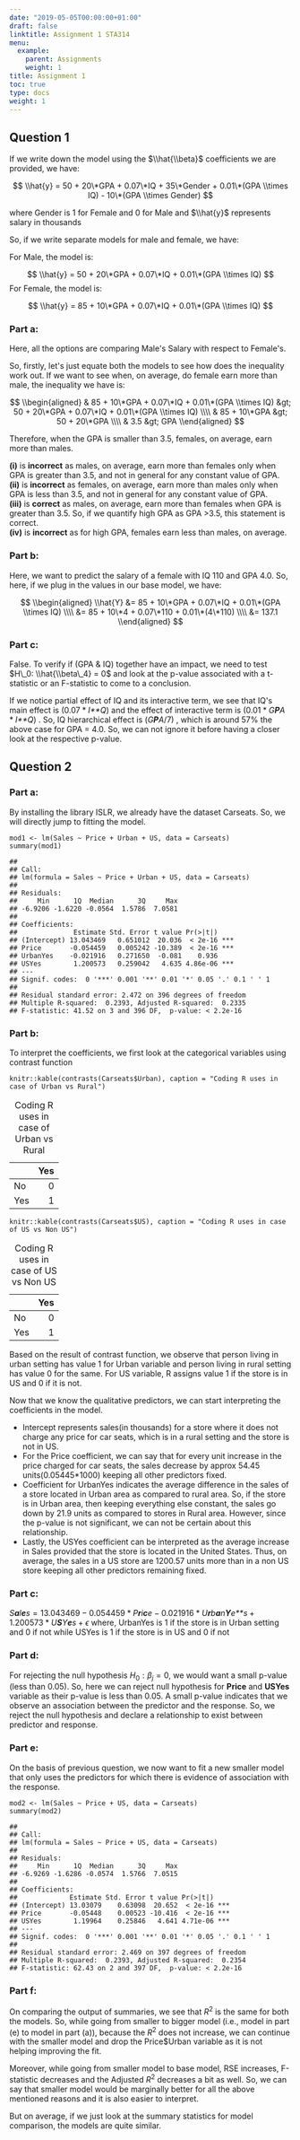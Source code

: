 ```yaml
---
date: "2019-05-05T00:00:00+01:00"
draft: false
linktitle: Assignment 1 STA314
menu:
  example:
    parent: Assignments
    weight: 1
title: Assignment 1
toc: true
type: docs
weight: 1
---
```

Question 1
----------

If we write down the model using the $\\hat{\\beta}$ coefficients we are
provided, we have:

$$ \\hat{y} = 50 + 20\*GPA + 0.07\*IQ + 35\*Gender + 0.01\*(GPA \\times IQ) - 10\*(GPA \\times Gender)  $$
  
where Gender is 1 for Female and 0 for Male and $\\hat{y}$ represents
salary in thousands

So, if we write separate models for male and female, we have:

For Male, the model is:

$$ \\hat{y} = 50 + 20\*GPA + 0.07\*IQ + 0.01\*(GPA \\times IQ)  $$
 For Female, the model is:

$$ \\hat{y} = 85 + 10\*GPA + 0.07\*IQ + 0.01\*(GPA \\times IQ)  $$

### Part a:

Here, all the options are comparing Male's Salary with respect to
Female's.

So, firstly, let's just equate both the models to see how does the
inequality work out. If we want to see when, on average, do female earn
more than male, the inequality we have is:

$$
\\begin{aligned}
&  85 + 10\*GPA + 0.07\*IQ + 0.01\*(GPA \\times IQ) &gt; 50 + 20\*GPA + 0.07\*IQ + 0.01\*(GPA \\times IQ) \\\\
& 85 + 10\*GPA &gt; 50 + 20\*GPA \\\\
& 3.5 &gt; GPA
 \\end{aligned}
$$

Therefore, when the GPA is smaller than 3.5, females, on average, earn
more than males.

**(i)** is **incorrect** as males, on average, earn more than females
only when GPA is greater than 3.5, and not in general for any constant
value of GPA.  
**(ii)** is **incorrect** as females, on average, earn more than males
only when GPA is less than 3.5, and not in general for any constant
value of GPA.  
**(iii)** is **correct** as males, on average, earn more than females
when GPA is greater than 3.5. So, if we quantify high GPA as GPA
&gt;3.5, this statement is correct.  
**(iv)** is **incorrect** as for high GPA, females earn less than males,
on average.

### Part b:

Here, we want to predict the salary of a female with IQ 110 and GPA 4.0.
So, here, if we plug in the values in our base model, we have:

$$
\\begin{aligned}
\\hat{Y} &= 85 + 10\*GPA + 0.07\*IQ + 0.01\*(GPA \\times IQ) \\\\
  &= 85 + 10\*4 + 0.07\*110 + 0.01\*(4\*110) \\\\ 
 &= 137.1
 \\end{aligned}
$$

### Part c:

False. To verify if (GPA & IQ) together have an impact, we need to test
$H\_0: \\hat{\\beta\_4} = 0$ and look at the p-value associated with a
t-statistic or an F-statistic to come to a conclusion.

If we notice partial effect of IQ and its interactive term, we see that
IQ's main effect is (0.07 \* *I**Q*) and the effect of interactive term
is (0.01 \* *G**P**A* \* *I**Q*) . So, IQ hierarchical effect is
(*G**P**A*/7) , which is around 57% the above case for GPA = 4.0. So, we
can not ignore it before having a closer look at the respective p-value.

Question 2
----------

### Part a:

By installing the library ISLR, we already have the dataset Carseats.
So, we will directly jump to fitting the model.

    mod1 <- lm(Sales ~ Price + Urban + US, data = Carseats)
    summary(mod1)

    ## 
    ## Call:
    ## lm(formula = Sales ~ Price + Urban + US, data = Carseats)
    ## 
    ## Residuals:
    ##     Min      1Q  Median      3Q     Max 
    ## -6.9206 -1.6220 -0.0564  1.5786  7.0581 
    ## 
    ## Coefficients:
    ##              Estimate Std. Error t value Pr(>|t|)    
    ## (Intercept) 13.043469   0.651012  20.036  < 2e-16 ***
    ## Price       -0.054459   0.005242 -10.389  < 2e-16 ***
    ## UrbanYes    -0.021916   0.271650  -0.081    0.936    
    ## USYes        1.200573   0.259042   4.635 4.86e-06 ***
    ## ---
    ## Signif. codes:  0 '***' 0.001 '**' 0.01 '*' 0.05 '.' 0.1 ' ' 1
    ## 
    ## Residual standard error: 2.472 on 396 degrees of freedom
    ## Multiple R-squared:  0.2393, Adjusted R-squared:  0.2335 
    ## F-statistic: 41.52 on 3 and 396 DF,  p-value: < 2.2e-16

### Part b:

To interpret the coefficients, we first look at the categorical
variables using contrast function

    knitr::kable(contrasts(Carseats$Urban), caption = "Coding R uses in case of Urban vs Rural")

<table>
<caption>Coding R uses in case of Urban vs Rural</caption>
<thead>
<tr class="header">
<th></th>
<th align="right">Yes</th>
</tr>
</thead>
<tbody>
<tr class="odd">
<td>No</td>
<td align="right">0</td>
</tr>
<tr class="even">
<td>Yes</td>
<td align="right">1</td>
</tr>
</tbody>
</table>

    knitr::kable(contrasts(Carseats$US), caption = "Coding R uses in case of US vs Non US")

<table>
<caption>Coding R uses in case of US vs Non US</caption>
<thead>
<tr class="header">
<th></th>
<th align="right">Yes</th>
</tr>
</thead>
<tbody>
<tr class="odd">
<td>No</td>
<td align="right">0</td>
</tr>
<tr class="even">
<td>Yes</td>
<td align="right">1</td>
</tr>
</tbody>
</table>

Based on the result of contrast function, we observe that person living
in urban setting has value 1 for Urban variable and person living in
rural setting has value 0 for the same. For US variable, R assigns value
1 if the store is in US and 0 if it is not.

Now that we know the qualitative predictors, we can start interpreting
the coefficients in the model.

-   Intercept represents sales(in thousands) for a store where it does
    not charge any price for car seats, which is in a rural setting and
    the store is not in US.
-   For the Price coefficient, we can say that for every unit increase
    in the price charged for car seats, the sales decrease by approx
    54.45 units(0.05445\*1000) keeping all other predictors fixed.
-   Coefficient for UrbanYes indicates the average difference in the
    sales of a store located in Urban area as compared to rural area.
    So, if the store is in Urban area, then keeping everything else
    constant, the sales go down by 21.9 units as compared to stores in
    Rural area. However, since the p-value is not significant, we can
    not be certain about this relationship.
-   Lastly, the USYes coefficient can be interpreted as the average
    increase in Sales provided that the store is located in the United
    States. Thus, on average, the sales in a US store are 1200.57 units
    more than in a non US store keeping all other predictors remaining
    fixed.

### Part c:

*S**a**l**e**s* = 13.043469 − 0.054459 \* *P**r**i**c**e* − 0.021916 \* *U**r**b**a**n**Y**e**s* + 1.200573 \* *U**S**Y**e**s* + *ϵ*
 where, UrbanYes is 1 if the store is in Urban setting and 0 if not
while USYes is 1 if the store is in US and 0 if not

### Part d:

For rejecting the null hypothesis
*H*<sub>0</sub> : *β*<sub>*j*</sub> = 0, we would want a small p-value
(less than 0.05). So, here we can reject null hypothesis for **Price**
and **USYes** variable as their p-value is less than 0.05. A small
p-value indicates that we observe an association between the predictor
and the response. So, we reject the null hypothesis and declare a
relationship to exist between predictor and response.

### Part e:

On the basis of previous question, we now want to fit a new smaller
model that only uses the predictors for which there is evidence of
association with the response.

    mod2 <- lm(Sales ~ Price + US, data = Carseats)
    summary(mod2)

    ## 
    ## Call:
    ## lm(formula = Sales ~ Price + US, data = Carseats)
    ## 
    ## Residuals:
    ##     Min      1Q  Median      3Q     Max 
    ## -6.9269 -1.6286 -0.0574  1.5766  7.0515 
    ## 
    ## Coefficients:
    ##             Estimate Std. Error t value Pr(>|t|)    
    ## (Intercept) 13.03079    0.63098  20.652  < 2e-16 ***
    ## Price       -0.05448    0.00523 -10.416  < 2e-16 ***
    ## USYes        1.19964    0.25846   4.641 4.71e-06 ***
    ## ---
    ## Signif. codes:  0 '***' 0.001 '**' 0.01 '*' 0.05 '.' 0.1 ' ' 1
    ## 
    ## Residual standard error: 2.469 on 397 degrees of freedom
    ## Multiple R-squared:  0.2393, Adjusted R-squared:  0.2354 
    ## F-statistic: 62.43 on 2 and 397 DF,  p-value: < 2.2e-16

### Part f:

On comparing the output of summaries, we see that *R*<sup>2</sup> is the
same for both the models. So, while going from smaller to bigger model
(i.e., model in part (e) to model in part (a)), because the
*R*<sup>2</sup> does not increase, we can continue with the smaller
model and drop the Price$Urban variable as it is not helping improving
the fit.

Moreover, while going from smaller model to base model, RSE increases,
F-statistic decreases and the Adjusted *R*<sup>2</sup> decreases a bit
as well. So, we can say that smaller model would be marginally better
for all the above mentioned reasons and it is also easier to interpret.

But on average, if we just look at the summary statistics for model
comparison, the models are quite similar.
